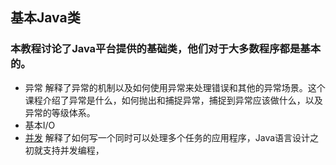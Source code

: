 ## 基本Java类

### 本教程讨论了Java平台提供的基础类，他们对于大多数程序都是基本的。

-  异常 解释了异常的机制以及如何使用异常来处理错误和其他的异常场景。这个课程介绍了异常是什么，如何抛出和捕捉异常，捕捉到异常应该做什么，以及异常的等级体系。
-  基本I/O 
-  [并发](concurrency.md) 解释了如何写一个同时可以处理多个任务的应用程序，Java语言设计之初就支持并发编程，

